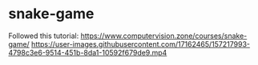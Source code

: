 # snake-game
Followed this tutorial: https://www.computervision.zone/courses/snake-game/
https://user-images.githubusercontent.com/17162465/157217993-4798c3e6-9514-451b-8da1-10592f679de9.mp4

